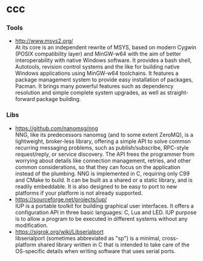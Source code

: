 # ccc

### Tools
* http://www.msys2.org/<br>
At its core is an independent rewrite of MSYS, based on modern Cygwin (POSIX compatibility layer) and MinGW-w64 with the aim of better interoperability with native Windows software. It provides a bash shell, Autotools, revision control systems and the like for building native Windows applications using MinGW-w64 toolchains.
It features a package management system to provide easy installation of packages, Pacman. It brings many powerful features such as dependency resolution and simple complete system upgrades, as well as straight-forward package building.


### Libs
* https://github.com/nanomsg/nng<br>
NNG, like its predecessors nanomsg (and to some extent ZeroMQ), is a lightweight, broker-less library, offering a simple API to solve common recurring messaging problems, such as publish/subscribe, RPC-style request/reply, or service discovery. The API frees the programmer from worrying about details like connection management, retries, and other common considerations, so that they can focus on the application instead of the plumbing.
NNG is implemented in C, requiring only C99 and CMake to build. It can be built as a shared or a static library, and is readily embeddable. It is also designed to be easy to port to new platforms if your platform is not already supported.
* https://sourceforge.net/projects/iup/<br>
IUP is a portable toolkit for building graphical user interfaces. It offers a configuration API in three basic languages: C, Lua and LED. IUP purpose is to allow a program to be executed in different systems without any modification.
* https://sigrok.org/wiki/Libserialport<br>
libserialport (sometimes abbreviated as "sp") is a minimal, cross-platform shared library written in C that is intended to take care of the OS-specific details when writing software that uses serial ports. 
